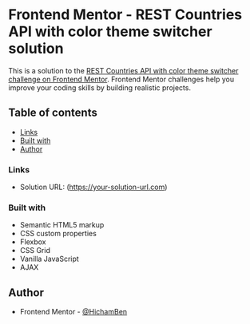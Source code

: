 # Frontend Mentor - REST Countries API with color theme switcher solution

This is a solution to the [REST Countries API with color theme switcher challenge on Frontend Mentor](https://www.frontendmentor.io/challenges/rest-countries-api-with-color-theme-switcher-5cacc469fec04111f7b848ca). Frontend Mentor challenges help you improve your coding skills by building realistic projects. 

## Table of contents

  - [Links](#links)
  - [Built with](#built-with)
  - [Author](#author)

### Links

- Solution URL: (https://your-solution-url.com)

### Built with

- Semantic HTML5 markup
- CSS custom properties
- Flexbox
- CSS Grid
- Vanilla JavaScript 
- AJAX

## Author

- Frontend Mentor - [@HichamBen](https://www.frontendmentor.io/profile/HichamBen)
